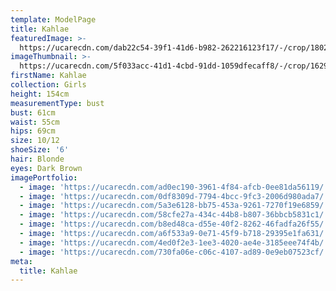 ```yaml
---
template: ModelPage
title: Kahlae
featuredImage: >-
  https://ucarecdn.com/dab22c54-39f1-41d6-b982-262216123f17/-/crop/1802x1168/0,37/-/preview/
imageThumbnail: >-
  https://ucarecdn.com/5f033acc-41d1-4cbd-91dd-1059dfecaff8/-/crop/1629x2156/80,37/-/preview/
firstName: Kahlae
collection: Girls
height: 154cm
measurementType: bust
bust: 61cm
waist: 55cm
hips: 69cm
size: 10/12
shoeSize: '6'
hair: Blonde
eyes: Dark Brown
imagePortfolio:
  - image: 'https://ucarecdn.com/ad0ec190-3961-4f84-afcb-0ee81da56119/'
  - image: 'https://ucarecdn.com/0df8309d-7794-4bcc-9fc3-2006d980ada7/'
  - image: 'https://ucarecdn.com/5a3e6128-bb75-453a-9261-7270f19e6859/'
  - image: 'https://ucarecdn.com/58cfe27a-434c-44b8-b807-36bbcb5831c1/'
  - image: 'https://ucarecdn.com/b8ed48ca-d55e-40f2-8262-46fadfa26f55/'
  - image: 'https://ucarecdn.com/a6f533a9-0e71-45f9-b718-29395e1fa631/'
  - image: 'https://ucarecdn.com/4ed0f2e3-1ee3-4020-ae4e-3185eee74f4b/'
  - image: 'https://ucarecdn.com/730fa06e-c06c-4107-ad89-0e9eb07523cf/'
meta:
  title: Kahlae
---
```


